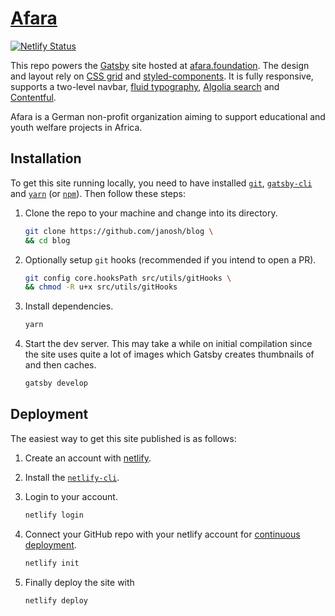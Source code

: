 # [Afara](https://afara.foundation)

[![Netlify Status](https://api.netlify.com/api/v1/badges/9b5e6acd-b9f8-492c-ab2d-b7882c1c82a0/deploy-status)](https://app.netlify.com/sites/afara/deploys)

This repo powers the [Gatsby](https://gatsbyjs.org) site hosted at [afara.foundation](https://afara.foundation). The design and layout rely on [CSS grid](https://css-tricks.com/snippets/css/complete-guide-grid) and [styled-components](https://styled-components.com). It is fully responsive, supports a two-level navbar, [fluid typography](https://css-tricks.com/snippets/css/fluid-typography), [Algolia search](https://algolia.com) and [Contentful](https://contentful.com).

Afara is a German non-profit organization aiming to support educational and youth welfare projects in Africa.

## Installation

To get this site running locally, you need to have installed [`git`](https://git-scm.com), [`gatsby-cli`](https://gatsbyjs.org/docs/gatsby-cli) and [`yarn`](https://yarnpkg.com) (or [`npm`](https://npmjs.com)). Then follow these steps:

1. Clone the repo to your machine and change into its directory.

   ```sh
   git clone https://github.com/janosh/blog \
   && cd blog
   ```

2. Optionally setup `git` hooks (recommended if you intend to open a PR).

   ```sh
   git config core.hooksPath src/utils/gitHooks \
   && chmod -R u+x src/utils/gitHooks
   ```

3. Install dependencies.

   ```sh
   yarn
   ```

4. Start the dev server. This may take a while on initial compilation since the site uses quite a lot of images which Gatsby creates thumbnails of and then caches.

   ```sh
   gatsby develop
   ```

## Deployment

The easiest way to get this site published is as follows:

1. Create an account with [netlify](https://netlify.com).

2. Install the [`netlify-cli`](https://netlify.com/docs/cli).

3. Login to your account.

   ```sh
   netlify login
   ```

4. Connect your GitHub repo with your netlify account for [continuous deployment](https://docs.netlify.com/cli/get-started/#usage-data-collection).

   ```sh
   netlify init
   ```

5. Finally deploy the site with

   ```sh
   netlify deploy
   ```

